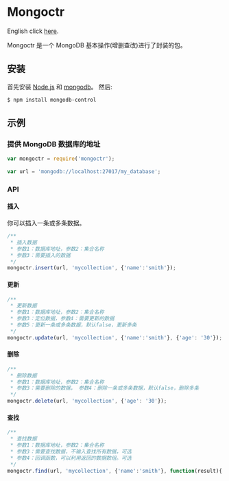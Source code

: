 # Mongoctr
English click [here](./README_en.md).

Mongoctr 是一个 MongoDB 基本操作(增删查改)进行了封装的包。

## 安装
首先安装 [Node.js](https://nodejs.org/en/) 和 [mongodb](https://www.mongodb.com/download-center)。 然后:
```sh
$ npm install mongodb-control
```
## 示例

### 提供 MongoDB 数据库的地址
```js
var mongoctr = require('mongoctr');
 
var url = 'mongodb://localhost:27017/my_database';
```
### API
#### 插入
你可以插入一条或多条数据。
```js
/**
 * 插入数据
 * 参数1：数据库地址，参数2：集合名称
 * 参数3：需要插入的数据
 */
mongoctr.insert(url, 'mycollection', {'name':'smith'});
```

#### 更新
```js
/**
 * 更新数据
 * 参数1：数据库地址，参数2：集合名称
 * 参数3：定位数据，参数4：需要更新的数据
 * 参数5：更新一条或多条数据，默认false，更新多条
 */
mongoctr.update(url, 'mycollection', {'name':'smith'}, {'age': '30'});
```

#### 删除
```js
/**
 * 删除数据
 * 参数1：数据库地址，参数2：集合名称
 * 参数3：需要删除的数据， 参数4：删除一条或多条数据，默认false，删除多条
 */
mongoctr.delete(url, 'mycollection', {'age': '30'});
```

#### 查找
```js
/**
 * 查找数据
 * 参数1：数据库地址，参数2：集合名称
 * 参数3：需要查找数据，不输入查找所有数据，可选
 * 参数4：回调函数，可以利用返回的数据数组。可选
 */
mongoctr.find(url, 'mycollection', {'name':'smith'}, function(result){...});
```